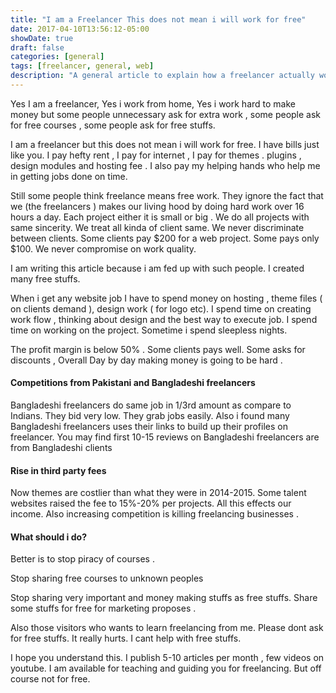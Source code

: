 ```yaml
---
title: "I am a Freelancer This does not mean i will work for free"
date: 2017-04-10T13:56:12-05:00
showDate: true
draft: false
categories: [general]
tags: [freelancer, general, web]
description: "A general article to explain how a freelancer actually work. An attempt to explain freelancer's work style."
---
```

Yes I am a freelancer, Yes i work from home, Yes i work hard to make money but some people unnecessary ask for extra work , some people ask for free courses , some people ask for free stuffs.

I am a freelancer but this does not mean i will work for free. I have bills just like you. I pay hefty rent , I pay for internet , I pay for themes . plugins , design modules and hosting fee . I also pay my helping hands who help me in getting jobs done on time.

Still some people think freelance means free work. They ignore the fact that we (the  freelancers ) makes our living hood by doing  hard  work over 16 hours a day. Each project either it is small or big . We do all projects with same sincerity. We treat all kinda of client same. We never discriminate between clients. Some clients pay $200 for a web project. Some pays only $100. We never compromise on work quality.

I am writing this article because i am fed up with such people. I created many free stuffs.

When i get any website job I have to spend money on hosting , theme files ( on clients demand ), design work ( for logo etc). I spend time on creating work flow , thinking about design and the best way to execute job. I spend time on working on the project. Sometime i spend sleepless nights.

The profit margin is below 50% . Some clients pays well. Some asks for discounts , Overall Day by day making money is going to be hard .

#### Competitions from Pakistani and Bangladeshi freelancers
Bangladeshi freelancers do same job in 1/3rd amount as compare to Indians. They bid very low. They grab jobs easily. Also i found many Bangladeshi freelancers uses their links to build up their profiles on freelancer. You may find first 10-15 reviews on Bangladeshi freelancers are  from Bangladeshi clients

#### Rise in third party fees

Now themes are costlier than what they were in 2014-2015. Some talent websites raised the fee to 15%-20% per projects.  All this effects our income. Also increasing competition is killing freelancing businesses .

#### What should i do?

Better is to stop piracy of courses .

Stop sharing free courses to unknown peoples

Stop sharing very important and money making stuffs as  free stuffs. Share some stuffs for free for marketing  proposes .

Also those visitors who wants to learn freelancing from  me. Please dont ask for free stuffs. It really hurts. I cant help with free stuffs.

I hope you understand this. I publish 5-10 articles per month , few videos on youtube.  I am available for teaching and guiding you for freelancing. But off course not for free.

